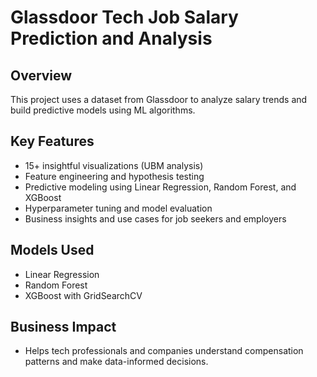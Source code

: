 # Glassdoor Tech Job Salary Prediction and Analysis

## Overview
This project uses a dataset from Glassdoor to analyze salary trends and build predictive models using ML algorithms.

## Key Features
- 15+ insightful visualizations (UBM analysis)
- Feature engineering and hypothesis testing
- Predictive modeling using Linear Regression, Random Forest, and XGBoost
- Hyperparameter tuning and model evaluation
- Business insights and use cases for job seekers and employers

## Models Used
- Linear Regression
- Random Forest
- XGBoost with GridSearchCV

## Business Impact
- Helps tech professionals and companies understand compensation patterns and make data-informed decisions.


